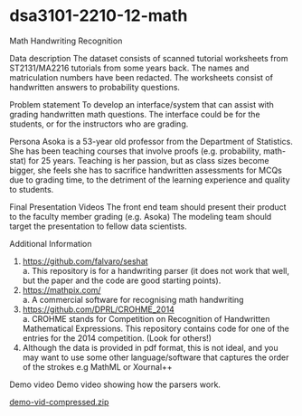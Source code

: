 # dsa3101-2210-12-math
Math Handwriting Recognition 


Data description 
The dataset consists of scanned tutorial worksheets from ST2131/MA2216 tutorials from some years 
back. The names and matriculation numbers have been redacted. The worksheets consist of 
handwritten answers to probability questions. 

Problem statement 
To develop an interface/system that can assist with grading handwritten math questions. The interface 
could be for the students, or for the instructors who are grading. 

Persona 
Asoka is a 53-year old professor from the Department of Statistics. She has been teaching courses that 
involve proofs (e.g. probability, math-stat) for 25 years. Teaching is her passion, but as class sizes 
become bigger, she feels she has to sacrifice handwritten assessments for MCQs due to grading time, to 
the detriment of the learning experience and quality to students. 

Final Presentation Videos 
The front end team should present their product to the faculty member grading (e.g. Asoka) 
The modeling team should target the presentation to fellow data scientists. 

Additional Information 
1. https://github.com/falvaro/seshat  
a. This repository is for a handwriting parser (it does not work that well, but the paper and 
the code are good starting points). 
2. https://mathpix.com/  
a. A commercial software for recognising math handwriting 
3. https://github.com/DPRL/CROHME_2014  
a. CROHME stands for Competition on Recognition of Handwritten Mathematical 
Expressions. This repository contains code for one of the entries for the 2014 
competition. (Look for others!) 
4. Although the data is provided in pdf format, this is not ideal, and you may want to use some 
other language/software that captures the order of the strokes e.g MathML or Xournal++ 

Demo video
Demo video showing how the parsers work.

[demo-vid-compressed.zip](https://github.com/Khanseem/dsa3101-2210-12-math/files/9926872/demo-vid-compressed.zip)
